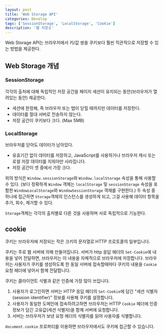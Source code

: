 ```yaml
---
layout: post
title: 'Web Storage API'
categories: Develop
tags: ['SessionStorage', 'LocalStorage', 'Cookie']
description: '웹 저장소'
---
```


Web Storage API는 브라우저에서 키/값 쌍을 쿠키보다 훨씬 직관적으로 저장할 수 있는 방법을 제공한다.

## Web Storage 개념

### SessionStorage

각각의 출처에 대해 독립적인 저장 공간을 페이지 세션이 유지되는 동안(브라우저가 열려있는 동안) 제공한다.

- 세션에 한정해, 즉 브라우저 또는 탭이 닫힐 때까지만 데이터를 저장한다.
- 데이터를 절대 서버로 전송하지 않는다.
- 저장 공간이 쿠키보다 크다. (Max 5MB)

### LocalStorage

브라우저를 닫아도 데이터가 남아있다.

- 유효기간 없이 데이터를 저장하고, JavaScript를 사용하거나 브라우저 캐시 또는 로컬 저장 데이터를 지워야만 사라집니다.
- 저장 공간이 셋 중에서 가장 크다.

위의 방식은 `Window.sessionStorage`와 `Window.localStorage` 속성을 통해 사용할 수 있다. (보다 정확하게 `Window` 객체는 `localStorage` 및 `sessionStorage` 속성을 포함한 `WindowLocalStorage`와 `WindowSessionStorage` 객체를 구현한다.) 두 속성 중 하나에 접근하면 `Storage`객체의 인스턴스를 생성하게 되고,
그걸 사용해 데이터 항목을 추가, 회수, 제거할 수 있다.

`Storage`객체는 각각의 출처별로 다른 것을 사용하며 서로 독립적으로 기능한다.

## cookie

쿠키는 브라우저에 저장되는 작은 크키의 문자열로 HTTP 프로토콜의 일부입니다.

쿠키는 주로 웹 서버에 의해 만들어집니다. 서버가 http 응답 헤더의 `Set-Cookie`에 내용을 넣어 전달하면, 브라우저는 이 내용을 자체적으로 브라우저에 저장합니다. 브라우저는 사용자가 쿠키를 생성하도록 한 동일 서버에 접속할때마다 쿠키의 내용을 `Cookie` 요청 헤더에 넣어서 함께 전달합니다.

쿠키는 클라이언트 식별과 같은 인증에 가장 많이 쓰입니다.

1. 사용자가 로그인하면 서버는 HTTP 응답 헤더의 `Set-Cookie`에 담긴 "세션 식별자(session identifier)" 정보를 사용해 쿠키를 설정합니다.
2. 사용자가 동일한 도메인에 접속하려고하면 브라우저는 HTTP `Cookie` 헤더에 인증정보가 담긴 고유값(세션 식별자)을 함께 서버에 요청합니다.
3. 서버는 브라우저가 보낸 요청 헤더의 식별자를 읽어 사용자를 식별합니다.

`document.cookie` 프로퍼티를 이용하면 브라우저에서도 쿠키에 접근할 수 있습니다.
